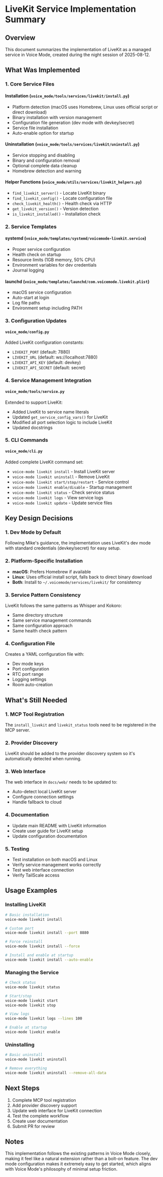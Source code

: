 # LiveKit Service Implementation Summary

## Overview

This document summarizes the implementation of LiveKit as a managed service in Voice Mode, created during the night session of 2025-08-12.

## What Was Implemented

### 1. Core Service Files

#### Installation (`voice_mode/tools/services/livekit/install.py`)
- Platform detection (macOS uses Homebrew, Linux uses official script or direct download)
- Binary installation with version management
- Configuration file generation (dev mode with devkey/secret)
- Service file installation
- Auto-enable option for startup

#### Uninstallation (`voice_mode/tools/services/livekit/uninstall.py`)
- Service stopping and disabling
- Binary and configuration removal
- Optional complete data cleanup
- Homebrew detection and warning

#### Helper Functions (`voice_mode/utils/services/livekit_helpers.py`)
- `find_livekit_server()` - Locate LiveKit binary
- `find_livekit_config()` - Locate configuration file
- `check_livekit_health()` - Health check via HTTP
- `get_livekit_version()` - Version detection
- `is_livekit_installed()` - Installation check

### 2. Service Templates

#### systemd (`voice_mode/templates/systemd/voicemode-livekit.service`)
- Proper service configuration
- Health check on startup
- Resource limits (1GB memory, 50% CPU)
- Environment variables for dev credentials
- Journal logging

#### launchd (`voice_mode/templates/launchd/com.voicemode.livekit.plist`)
- macOS service configuration
- Auto-start at login
- Log file paths
- Environment setup including PATH

### 3. Configuration Updates

#### `voice_mode/config.py`
Added LiveKit configuration constants:
- `LIVEKIT_PORT` (default: 7880)
- `LIVEKIT_URL` (default: ws://localhost:7880)
- `LIVEKIT_API_KEY` (default: devkey)
- `LIVEKIT_API_SECRET` (default: secret)

### 4. Service Management Integration

#### `voice_mode/tools/service.py`
Extended to support LiveKit:
- Added LiveKit to service name literals
- Updated `get_service_config_vars()` for LiveKit
- Modified all port selection logic to include LiveKit
- Updated docstrings

### 5. CLI Commands

#### `voice_mode/cli.py`
Added complete LiveKit command set:
- `voice-mode livekit install` - Install LiveKit server
- `voice-mode livekit uninstall` - Remove LiveKit
- `voice-mode livekit start/stop/restart` - Service control
- `voice-mode livekit enable/disable` - Startup management
- `voice-mode livekit status` - Check service status
- `voice-mode livekit logs` - View service logs
- `voice-mode livekit update` - Update service files

## Key Design Decisions

### 1. Dev Mode by Default
Following Mike's guidance, the implementation uses LiveKit's dev mode with standard credentials (devkey/secret) for easy setup.

### 2. Platform-Specific Installation
- **macOS**: Prefers Homebrew if available
- **Linux**: Uses official install script, falls back to direct binary download
- **Both**: Install to `~/.voicemode/services/livekit/` for consistency

### 3. Service Pattern Consistency
LiveKit follows the same patterns as Whisper and Kokoro:
- Same directory structure
- Same service management commands
- Same configuration approach
- Same health check pattern

### 4. Configuration File
Creates a YAML configuration file with:
- Dev mode keys
- Port configuration
- RTC port range
- Logging settings
- Room auto-creation

## What's Still Needed

### 1. MCP Tool Registration
The `install_livekit` and `livekit_status` tools need to be registered in the MCP server.

### 2. Provider Discovery
LiveKit should be added to the provider discovery system so it's automatically detected when running.

### 3. Web Interface
The web interface in `docs/web/` needs to be updated to:
- Auto-detect local LiveKit server
- Configure connection settings
- Handle fallback to cloud

### 4. Documentation
- Update main README with LiveKit information
- Create user guide for LiveKit setup
- Update configuration documentation

### 5. Testing
- Test installation on both macOS and Linux
- Verify service management works correctly
- Test web interface connection
- Verify TailScale access

## Usage Examples

### Installing LiveKit
```bash
# Basic installation
voice-mode livekit install

# Custom port
voice-mode livekit install --port 8880

# Force reinstall
voice-mode livekit install --force

# Install and enable at startup
voice-mode livekit install --auto-enable
```

### Managing the Service
```bash
# Check status
voice-mode livekit status

# Start/stop
voice-mode livekit start
voice-mode livekit stop

# View logs
voice-mode livekit logs --lines 100

# Enable at startup
voice-mode livekit enable
```

### Uninstalling
```bash
# Basic uninstall
voice-mode livekit uninstall

# Remove everything
voice-mode livekit uninstall --remove-all-data
```

## Next Steps

1. Complete MCP tool registration
2. Add provider discovery support
3. Update web interface for LiveKit connection
4. Test the complete workflow
5. Create user documentation
6. Submit PR for review

## Notes

This implementation follows the existing patterns in Voice Mode closely, making it feel like a natural extension rather than a bolt-on feature. The dev mode configuration makes it extremely easy to get started, which aligns with Voice Mode's philosophy of minimal setup friction.